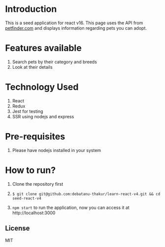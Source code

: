 # Introduction
This is a seed application for react v16. This page uses the API from  [petfinder.com](https://petfinder.com) and displays information regarding pets you can adopt.

# Features available
1. Search pets by their category and breeds
2. Look at their details

# Technology Used
1. React
2. Redux
3. Jest for testing
4. SSR using nodejs and express

# Pre-requisites
1. Please have nodejs installed in your system

# How to run?
1. Clone the repository first
 2. ```
    $ git clone git@github.com:debatanu-thakur/learn-react-v4.git && cd seed-react-v4
    ```
 3. `npm start` to run the application, now you can access it at http://localhost:3000

License
----

MIT
